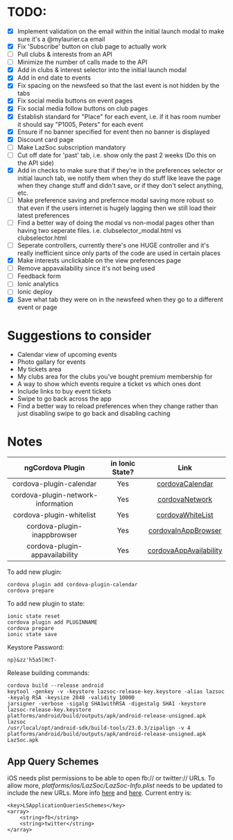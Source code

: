 # TODO:

- [x] Implement validation on the email within the initial launch modal to make sure it's a @mylaurier.ca email
- [x] Fix 'Subscribe' button on club page to actually work
- [ ] Pull clubs & interests from an API
- [ ] Minimize the number of calls made to the API
- [x] Add in clubs & interest selector into the initial launch modal
- [x] Add in end date to events
- [x] Fix spacing on the newsfeed so that the last event is not hidden by the tabs
- [x] Fix social media buttons on event pages
- [x] Fix social media follow buttons on club pages
- [x] Establish standard for "Place" for each event, i.e. if it has room number it should say "P1005, Peters" for each event
- [x] Ensure if no banner specified for event then no banner is displayed
- [x] Discount card page
- [ ] Make LazSoc subscription mandatory
- [ ] Cut off date for 'past' tab, i.e. show only the past 2 weeks (Do this on the API side)
- [x] Add in checks to make sure that if they're in the preferences selector or initial launch tab, we notify them when they do stuff like leave the page when they change stuff and didn't save, or if they don't select anything, etc.
- [ ] Make preference saving and prefernce modal saving more robust so that even if the users internet is hugely lagging then we still load their latest preferences
- [ ] Find a better way of doing the modal vs non-modal pages other than having two seperate files. i.e. clubselector_modal.html vs clubselector.html
- [ ] Seperate controllers, currently there's one HUGE controller and it's really inefficient since only parts of the code are used in certain places
- [x] Make interests unclickable on the view preferences page
- [ ] Remove appavailability since it's not being used
- [ ] Feedback form
- [ ] Ionic analytics
- [ ] Ionic deploy
- [x] Save what tab they were on in the newsfeed when they go to a different event or page

# Suggestions to consider

- Calendar view of upcoming events
- Photo gallary for events
- My tickets area 
- My clubs area for the clubs you've bought premium membership for
- A way to show which events require a ticket vs which ones dont
- Include links to buy event tickets
- Swipe to go back across the app
- Find a better way to reload preferences when they change rather than just disabling swipe to go back and disabling caching

# Notes

| ngCordova Plugin                   | in Ionic State? | Link |
|:----------------------------------:|:---------------:|:----:|
| cordova-plugin-calendar            | Yes             | [cordovaCalendar](http://ngcordova.com/docs/plugins/calendar/) |
| cordova-plugin-network-information | Yes             | [cordovaNetwork](http://ngcordova.com/docs/plugins/network/) |
| cordova-plugin-whitelist           | Yes             | [cordovaWhiteList](http://docs.ionic.io/docs/cordova-whitelist) |
| cordova-plugin-inappbrowser        | Yes             | [cordovaInAppBrowser](http://ngcordova.com/docs/plugins/inAppBrowser/) |
| cordova-plugin-appavailability     | Yes             | [cordovaAppAvailability](https://github.com/ohh2ahh/AppAvailability) |

To add new plugin:

    cordova plugin add cordova-plugin-calendar
    cordova prepare

To add new plugin to state:

    ionic state reset
    cordova plugin add PLUGINNAME
    cordova prepare
    ionic state save

Keystore Password: 

    np}&zz'h5a5[HcT-

Release building commands:

    cordova build --release android
    keytool -genkey -v -keystore lazsoc-release-key.keystore -alias lazsoc -keyalg RSA -keysize 2048 -validity 10000
    jarsigner -verbose -sigalg SHA1withRSA -digestalg SHA1 -keystore lazsoc-release-key.keystore platforms/android/build/outputs/apk/android-release-unsigned.apk lazsoc
    /usr/local/opt/android-sdk/build-tools/23.0.3/zipalign -v 4 platforms/android/build/outputs/apk/android-release-unsigned.apk LazSoc.apk

## App Query Schemes

iOS needs plist permissions to be able to open fb:// or twitter:// URLs. To allow more, *platforms/ios/LazSoc/LazSoc-Info.plist* needs to be updated to include the new URLs. More info [here](http://stackoverflow.com/questions/30987986/ios-9-not-opening-instagram-app-with-url-scheme) and [here](https://github.com/ohh2ahh/AppAvailability/issues/22). Current entry is:

    <key>LSApplicationQueriesSchemes</key>
    <array>
        <string>fb</string>
        <string>twitter</string>
    </array>

